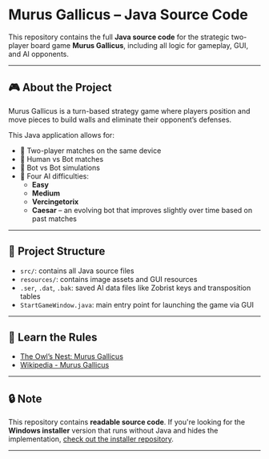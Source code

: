 # Murus Gallicus – Java Source Code

This repository contains the full **Java source code** for the strategic two-player board game **Murus Gallicus**, including all logic for gameplay, GUI, and AI opponents.

---

## 🎮 About the Project

Murus Gallicus is a turn-based strategy game where players position and move pieces to build walls and eliminate their opponent’s defenses.

This Java application allows for:

- 👤 Two-player matches on the same device
- 🤖 Human vs Bot matches
- 🤖 Bot vs Bot simulations
- 🧠 Four AI difficulties:
  - **Easy**
  - **Medium**
  - **Vercingetorix**
  - **Caesar** – an evolving bot that improves slightly over time based on past matches

---

## 📁 Project Structure

- `src/`: contains all Java source files
- `resources/`: contains image assets and GUI resources
- `.ser`, `.dat`, `.bak`: saved AI data files like Zobrist keys and transposition tables
- `StartGameWindow.java`: main entry point for launching the game via GUI

---

## 📖 Learn the Rules

- [The Owl’s Nest: Murus Gallicus](https://sites.google.com/site/theowlsnest02/home/murus-gallicus)
- [Wikipedia - Murus Gallicus](https://en.wikipedia.org/w/index.php?title=Murus_Gallicus_(game)&oldid=1177520802)
  
---
## 🔒 Note

This repository contains **readable source code**. If you're looking for the **Windows installer** version that runs without Java and hides the implementation, [check out the installer repository](https://github.com/imadibrahem/Murus-Galicus-Windows-installer).

---
